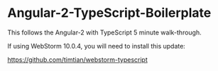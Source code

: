 # Angular-2-TypeScript-Boilerplate

This follows the Angular-2 with TypeScript 5 minute walk-through.

If using WebStorm 10.0.4, you will need to install this update:

https://github.com/timtian/webstorm-typescript
